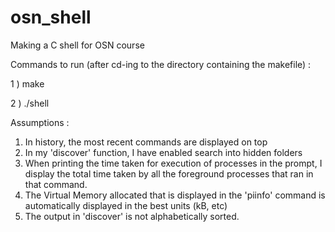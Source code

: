 # osn_shell
Making a C shell for OSN course

Commands to run (after cd-ing to the directory containing the makefile) :

1 ) 
make

2 )
./shell



Assumptions : 
1. In history, the most recent commands are displayed on top
2. In my 'discover' function, I have enabled search into hidden folders
3. When printing the time taken for execution of processes in the prompt, I display the total time taken by all the foreground processes that ran in that command.
4. The Virtual Memory allocated that is displayed in the 'piinfo' command is automatically displayed in the best units (kB, etc)
5. The output in 'discover' is not alphabetically sorted.